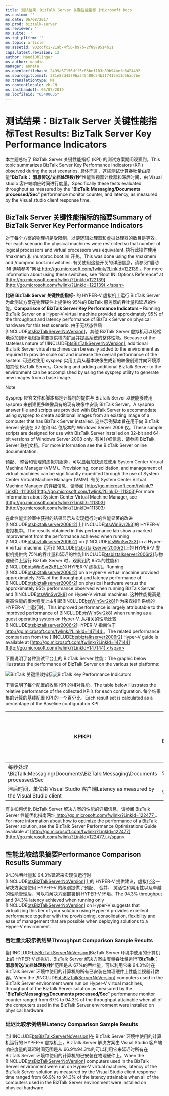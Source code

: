 ```yaml
---
title: 测试结果：BizTalk Server 关键性能指标 |Microsoft Docs
ms.custom: ''
ms.date: 06/08/2017
ms.prod: biztalk-server
ms.reviewer: ''
ms.suite: ''
ms.tgt_pltfrm: ''
ms.topic: article
ms.assetid: 902cdfc1-21ab-4f56-b97b-2f8979514b11
caps.latest.revision: 12
author: MandiOhlinger
ms.author: mandia
manager: anneta
ms.openlocfilehash: 2499a67156dff5c83be1103c89b94befe6424492
ms.sourcegitcommit: 381e83d43796a345488d54b3f7413e11d56ad7be
ms.translationtype: MT
ms.contentlocale: zh-CN
ms.lasthandoff: 05/07/2019
ms.locfileid: "65400635"
---
```

# <a name="test-results-biztalk-server-key-performance-indicators"></a><span data-ttu-id="3b91a-102">测试结果：BizTalk Server 关键性能指标</span><span class="sxs-lookup"><span data-stu-id="3b91a-102">Test Results: BizTalk Server Key Performance Indicators</span></span>
<span data-ttu-id="3b91a-103">本主题总结了 BizTalk Server 关键性能指标 (KPI) 的测试方案期间观察到。</span><span class="sxs-lookup"><span data-stu-id="3b91a-103">This topic summarizes BizTalk Server Key Performance Indicators (KPI) observed during the test scenarios.</span></span> <span data-ttu-id="3b91a-104">具体而言，这些测试计算吞吐量由度量"**BizTalk： 消息传送/文档处理数/秒**"性能监视器计数器和滞后时间，由 Visual studio 客户端响应时间进行度量。</span><span class="sxs-lookup"><span data-stu-id="3b91a-104">Specifically these tests evaluated throughput as measured by the "**BizTalk:Messaging/Documents processed/Sec**" performance monitor counter, and latency, as measured by the Visual studio client response time.</span></span>  
  
## <a name="summary-of-biztalk-server-key-performance-indicators"></a><span data-ttu-id="3b91a-105">BizTalk Server 关键性能指标的摘要</span><span class="sxs-lookup"><span data-stu-id="3b91a-105">Summary of BizTalk Server Key Performance Indicators</span></span>  
 <span data-ttu-id="3b91a-106">对于每个方案的物理机是受限制，以便逻辑处理器和虚拟处理器的数目是等效。</span><span class="sxs-lookup"><span data-stu-id="3b91a-106">For each scenario the physical machines were restricted so that number of logical processors and virtual processors was equivalent.</span></span> <span data-ttu-id="3b91a-107">执行此操作使用 /maxmem 和 /numproc boot.ini 开关。</span><span class="sxs-lookup"><span data-stu-id="3b91a-107">This was done using the /maxmem and /numproc boot.ini switches.</span></span> <span data-ttu-id="3b91a-108">有关使用这些开关的详细信息，请参阅"启动 INI 选项参考"网址[ http://go.microsoft.com/fwlink/?LinkId=122139 ](http://go.microsoft.com/fwlink/?LinkId=122139)。</span><span class="sxs-lookup"><span data-stu-id="3b91a-108">For more information about using these switches, see “Boot INI Options Reference” at [http://go.microsoft.com/fwlink/?LinkId=122139](http://go.microsoft.com/fwlink/?LinkId=122139).</span></span>  
  
 <span data-ttu-id="3b91a-109">**比较 BizTalk Server 关键性能指标-** 的 HYPER-V 虚拟机上运行 BizTalk Server 为此测试方案在物理硬件上提供约 95%的 BizTalk 服务器的吞吐量和延迟的性能。</span><span class="sxs-lookup"><span data-stu-id="3b91a-109">**Comparison of BizTalk Server Key Performance Indicators –** Running BizTalk Server on a Hyper-V virtual machine provided approximately 95% of the throughput and latency performance of BizTalk Server on physical hardware for this test scenario.</span></span> <span data-ttu-id="3b91a-110">由于无状态性质[!INCLUDE[btsBizTalkServerNoVersion](../includes/btsbiztalkservernoversion-md.md)]，其他 BizTalk Server 虚拟机可以轻松地添加到环境根据需要提供横向扩展并提高系统的整体性能。</span><span class="sxs-lookup"><span data-stu-id="3b91a-110">Because of the stateless nature of [!INCLUDE[btsBizTalkServerNoVersion](../includes/btsbiztalkservernoversion-md.md)], additional BizTalk Server virtual machines can be easily added to the environment as required to provide scale out and increase the overall performance of the system.</span></span> <span data-ttu-id="3b91a-111">可通过使用 sysprep 实用工具从基本映像生成新的映像创建并向环境添加其他 BizTalk Server。</span><span class="sxs-lookup"><span data-stu-id="3b91a-111">Creating and adding additional BizTalk Server to the environment can be accomplished by using the sysprep utility to generate new images from a base image.</span></span>  
  
> [!NOTE]  
>  <span data-ttu-id="3b91a-112">Sysprep 应答文件和脚本都是计算机的提供与 BizTalk Server 以便能够使用 sysprep 来创建更多映像具有的现有映像中安装 BizTalk Server。</span><span class="sxs-lookup"><span data-stu-id="3b91a-112">A sysprep answer file and scripts are provided with BizTalk Server to accommodate using sysprep to create additional images from an existing image of a computer that has BizTalk Server installed.</span></span> <span data-ttu-id="3b91a-113">这些示例脚本旨在用于向 BizTalk Server 安装在 32 位和 64 位版本的 Windows Server 2008 仅。</span><span class="sxs-lookup"><span data-stu-id="3b91a-113">These sample scripts are designed for use with BizTalk Server installed on 32-bit and 64-bit versions of Windows Server 2008 only.</span></span> <span data-ttu-id="3b91a-114">有关详细信息，请参阅 BizTalk Server 联机文档。</span><span class="sxs-lookup"><span data-stu-id="3b91a-114">For more information see the BizTalk Server online documentation.</span></span>  
  
 <span data-ttu-id="3b91a-115">预配、 整合和管理的虚拟机服务，可以显著加快通过使用 System Center Virtual Machine Manager (VMM)。</span><span class="sxs-lookup"><span data-stu-id="3b91a-115">Provisioning, consolidation, and management of virtual machines can be significantly expedited through the use of System Center Virtual Machine Manager (VMM).</span></span> <span data-ttu-id="3b91a-116">有关 System Center Virtual Machine Manager 的详细信息，请参阅 [http://go.microsoft.com/fwlink/?LinkID=111303](http://go.microsoft.com/fwlink/?LinkID=111303)</span><span class="sxs-lookup"><span data-stu-id="3b91a-116">For more information about System Center Virtual Machine Manager, see [http://go.microsoft.com/fwlink/?LinkID=111303](http://go.microsoft.com/fwlink/?LinkID=111303)</span></span>  
  
 <span data-ttu-id="3b91a-117">在此性能实验室中获得的结果显示从实现运行时的性能显著的改进[!INCLUDE[btsbiztalkserver2006r2](../includes/btsbiztalkserver2006r2-md.md)]上[!INCLUDE[btsWinSvr2k3](../includes/btswinsvr2k3-md.md)]的 HYPER-V 虚拟机中。</span><span class="sxs-lookup"><span data-stu-id="3b91a-117">The results obtained in this performance lab show a marked improvement from the performance achieved when running [!INCLUDE[btsbiztalkserver2006r2](../includes/btsbiztalkserver2006r2-md.md)] on [!INCLUDE[btsWinSvr2k3](../includes/btswinsvr2k3-md.md)] in a Hyper-V virtual machine.</span></span> <span data-ttu-id="3b91a-118">运行[!INCLUDE[btsbiztalkserver2006r2](../includes/btsbiztalkserver2006r2-md.md)]上的 HYPER-V 虚拟机提供约 75%的吞吐量和延迟的性能[!INCLUDE[btsbiztalkserver2006r2](../includes/btsbiztalkserver2006r2-md.md)]与物理硬件上运行 BizTalk Server 时，观察到约 95%的性能和[!INCLUDE[btsWinSvr2k8](../includes/btswinsvr2k8-md.md)]上的 HYPER-V 虚拟机。</span><span class="sxs-lookup"><span data-stu-id="3b91a-118">Running [!INCLUDE[btsbiztalkserver2006r2](../includes/btsbiztalkserver2006r2-md.md)] on a Hyper-V virtual machine provided approximately 75% of the throughput and latency performance of [!INCLUDE[btsbiztalkserver2006r2](../includes/btsbiztalkserver2006r2-md.md)] on physical hardware versus the approximately 95% performance observed when running BizTalk Server and [!INCLUDE[btsWinSvr2k8](../includes/btswinsvr2k8-md.md)] on Hyper-V virtual machines.</span></span> <span data-ttu-id="3b91a-119">这种性能提高是提高性能的很大程度上由引起[!INCLUDE[btsWinSvr2k8](../includes/btswinsvr2k8-md.md)]作为来宾操作系统的 HYPER-V 上运行时。</span><span class="sxs-lookup"><span data-stu-id="3b91a-119">This improved performance is largely attributable to the improved performance of [!INCLUDE[btsWinSvr2k8](../includes/btswinsvr2k8-md.md)] when running as a guest operating system on Hyper-V.</span></span> <span data-ttu-id="3b91a-120">从相关的性能比较[!INCLUDE[btsbiztalkserver2006r2](../includes/btsbiztalkserver2006r2-md.md)]HYPER-V 指南位于[ http://go.microsoft.com/fwlink/?LinkId=147144 ](http://go.microsoft.com/fwlink/?LinkId=147144)。</span><span class="sxs-lookup"><span data-stu-id="3b91a-120">The related performance comparison from the [!INCLUDE[btsbiztalkserver2006r2](../includes/btsbiztalkserver2006r2-md.md)] Hyper-V guide is available at [http://go.microsoft.com/fwlink/?LinkId=147144](http://go.microsoft.com/fwlink/?LinkId=147144).</span></span>  
  
 <span data-ttu-id="3b91a-121">下图说明了各种测试平台上的 BizTalk Server 性能：</span><span class="sxs-lookup"><span data-stu-id="3b91a-121">The graphic below illustrates the performance of BizTalk Server on the various test platforms:</span></span>  
  
 <span data-ttu-id="3b91a-122">![BizTalk 关键绩效指标](../technical-guides/media/biztalkkpi.gif "BizTAlkKPI")</span><span class="sxs-lookup"><span data-stu-id="3b91a-122">![BizTalk Key Performance Indicators](../technical-guides/media/biztalkkpi.gif "BizTAlkKPI")</span></span>  
  
 <span data-ttu-id="3b91a-123">下表说明了每个配置的收集 KPI 的相对性能。</span><span class="sxs-lookup"><span data-stu-id="3b91a-123">The table below illustrates the relative performance of the collected KPI’s for each configuration.</span></span> <span data-ttu-id="3b91a-124">每个结果集的计算的基线配置 KPI 的一个百分比。</span><span class="sxs-lookup"><span data-stu-id="3b91a-124">Each result set is calculated as a percentage of the Baseline configuration KPI.</span></span>  
  
|<span data-ttu-id="3b91a-125">KPI</span><span class="sxs-lookup"><span data-stu-id="3b91a-125">KPI</span></span>|<span data-ttu-id="3b91a-126">虚拟 BizTalk/物理 SQL</span><span class="sxs-lookup"><span data-stu-id="3b91a-126">Virtual BizTalk/Physical SQL</span></span>|<span data-ttu-id="3b91a-127">在单独的主机的虚拟 BizTalk/虚拟 SQL</span><span class="sxs-lookup"><span data-stu-id="3b91a-127">Virtual BizTalk/Virtual SQL on separate Hosts</span></span>|<span data-ttu-id="3b91a-128">合并环境上的虚拟 BizTalk/虚拟 SQL</span><span class="sxs-lookup"><span data-stu-id="3b91a-128">Virtual BizTalk/Virtual SQL on Consolidated environment</span></span>|  
|---------|-----------------------------------|----------------------------------------------------|--------------------------------------------------------------|  
|<span data-ttu-id="3b91a-129">每秒处理 \BizTalk:Messaging\Documents</span><span class="sxs-lookup"><span data-stu-id="3b91a-129">\BizTalk:Messaging\Documents processed/Sec</span></span>|<span data-ttu-id="3b91a-130">94.3%</span><span class="sxs-lookup"><span data-stu-id="3b91a-130">94.3%</span></span>|<span data-ttu-id="3b91a-131">79.8%</span><span class="sxs-lookup"><span data-stu-id="3b91a-131">79.8%</span></span>|<span data-ttu-id="3b91a-132">67%</span><span class="sxs-lookup"><span data-stu-id="3b91a-132">67%</span></span>|  
|<span data-ttu-id="3b91a-133">滞后时间，单位由 Visual Studio 客户端</span><span class="sxs-lookup"><span data-stu-id="3b91a-133">Latency as measured by the Visual Studio client</span></span>|<span data-ttu-id="3b91a-134">94.3%</span><span class="sxs-lookup"><span data-stu-id="3b91a-134">94.3%</span></span>|<span data-ttu-id="3b91a-135">79.7%</span><span class="sxs-lookup"><span data-stu-id="3b91a-135">79.7%</span></span>|<span data-ttu-id="3b91a-136">66.9%</span><span class="sxs-lookup"><span data-stu-id="3b91a-136">66.9%</span></span>|  
  
 <span data-ttu-id="3b91a-137">有关如何优化 BizTalk Server 解决方案的性能的详细信息，请参阅 BizTalk Server 性能优化指南网址[ http://go.microsoft.com/fwlink/?LinkId=122477 ](http://go.microsoft.com/fwlink/?LinkId=122477)。</span><span class="sxs-lookup"><span data-stu-id="3b91a-137">For more information about how to optimize the performance of a BizTalk Server solution, see the BizTalk Server Performance Optimizations Guide available at [http://go.microsoft.com/fwlink/?LinkId=122477](http://go.microsoft.com/fwlink/?LinkId=122477).</span></span>  
  
## <a name="performance-comparison-results-summary"></a><span data-ttu-id="3b91a-138">性能比较结果摘要</span><span class="sxs-lookup"><span data-stu-id="3b91a-138">Performance Comparison Results Summary</span></span>  
 <span data-ttu-id="3b91a-139">94.3%吞吐量和 94.3%延迟来实现仅运行时[!INCLUDE[btsBizTalkServerNoVersion](../includes/btsbiztalkservernoversion-md.md)]上的 HYPER-V 提供建议，虚拟化这一解决方案是使用 HYPER-V 的级别提供了预配、 合并、 灵活性和易用性以及卓越的性能管理后，可以将解决方案部署到 HYPER-V 环境。</span><span class="sxs-lookup"><span data-stu-id="3b91a-139">The 94.3% throughput and 94.3% latency achieved when running only [!INCLUDE[btsBizTalkServerNoVersion](../includes/btsbiztalkservernoversion-md.md)] on Hyper-V suggests that virtualizing this tier of your solution using Hyper-V provides excellent performance together with the provisioning, consolidation, flexibility and ease of management that are possible when deploying solutions to a Hyper-V environment.</span></span>  
  
### <a name="throughput-comparison-sample-results"></a><span data-ttu-id="3b91a-140">吞吐量比较示例结果</span><span class="sxs-lookup"><span data-stu-id="3b91a-140">Throughput Comparison Sample Results</span></span>  
 <span data-ttu-id="3b91a-141">当[!INCLUDE[btsBizTalkServerNoVersion](../includes/btsbiztalkservernoversion-md.md)]BizTalk Server 环境中使用的计算机上的 HYPER-V 虚拟机，BizTalk Server 解决方案由度量吞吐量运行"**BizTalk： 消息传送/文档处理数/秒**"范围是从 67%的吞吐量，可以利用它来 94.3%时在 BizTalk Server 环境中使用的计算机的所有已安装在物理硬件上性能监视器计数器。</span><span class="sxs-lookup"><span data-stu-id="3b91a-141">When the [!INCLUDE[btsBizTalkServerNoVersion](../includes/btsbiztalkservernoversion-md.md)] computers used in the BizTalk Server environment were run on Hyper-V virtual machines, throughput of the BizTalk Server solution as measured by the "**BizTalk:Messaging/Documents processed/Sec**" performance monitor counter ranged from 67% to 94.3% of the throughput attainable when all of the computers used in the BizTalk Server environment were installed on physical hardware.</span></span>  
  
### <a name="latency-comparison-sample-results"></a><span data-ttu-id="3b91a-142">延迟比较示例结果</span><span class="sxs-lookup"><span data-stu-id="3b91a-142">Latency Comparison Sample Results</span></span>  
 <span data-ttu-id="3b91a-143">当[!INCLUDE[btsBizTalkServerNoVersion](../includes/btsbiztalkservernoversion-md.md)]在 BizTalk Server 环境中使用的计算机运行的 HYPER-V 虚拟机上，BizTalk Server 解决方案由 Visual Studio 客户端响应度量的延迟时间范围是从 66.9%94.3%的可以利用它来延迟时所有在 BizTalk Server 环境中使用的计算机的已安装在物理硬件上。</span><span class="sxs-lookup"><span data-stu-id="3b91a-143">When the [!INCLUDE[btsBizTalkServerNoVersion](../includes/btsbiztalkservernoversion-md.md)] computers used in the BizTalk Server environment were run on Hyper-V virtual machines, latency of the BizTalk Server solution as measured by the Visual Studio client response time ranged from 66.9% to 94.3% of the latency attainable when all of the computers used in the BizTalk Server environment were installed on physical hardware.</span></span>